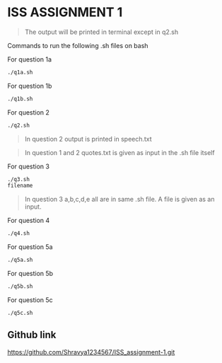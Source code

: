 # ISS ASSIGNMENT 1 #

>The output will be printed in terminal except in q2.sh

Commands to run the following .sh files on bash

For question 1a

``` bash
./q1a.sh
```

For question 1b

``` bash
./q1b.sh
```

For question 2

``` bash
./q2.sh
```

>In question 2 output is printed in speech.txt

>In question 1 and 2 quotes.txt is given as input in the .sh file itself

For question 3

``` bash
./q3.sh
filename
```

>In question 3 a,b,c,d,e all are in same .sh file. A file is given as an input.

For question 4

``` bash
./q4.sh
```

For question 5a

``` bash
./q5a.sh
```

For question 5b

``` bash
./q5b.sh
```

For question 5c

``` bash
./q5c.sh
```
## Github link ##
https://github.com/Shravya1234567/ISS_assignment-1.git
